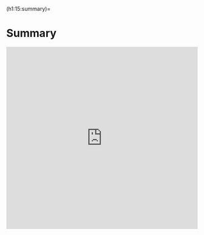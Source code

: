 (h1:15:summary)=
# Summary


<iframe src="https://docs.google.com/presentation/d/e/2PACX-1vTC6M9h-FdnNZM8hOyASYzkHnSQtCiANskGLzILU314Hg6Ni6fMKrrt-nrf5LGtguiJXRYz3DRsZCwc/embed?start=false&loop=false&delayms=3000" frameborder="0" width="100%" height="480" allowfullscreen="true" mozallowfullscreen="true" webkitallowfullscreen="true"></iframe>





